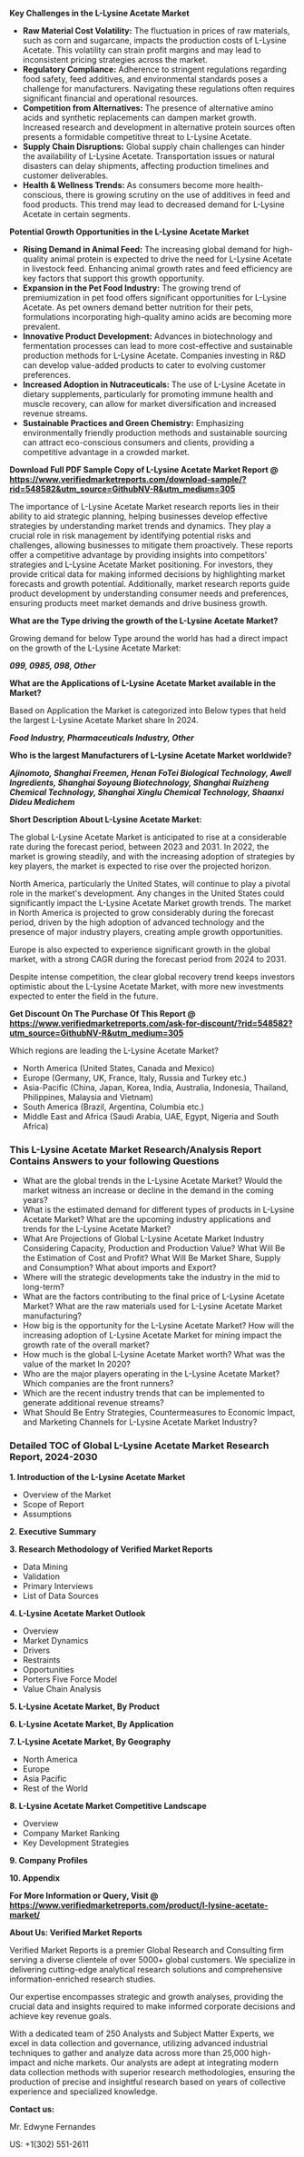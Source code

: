 <p class=""><p><strong>Key Challenges in the L-Lysine Acetate Market</strong></p><ul>    <li><strong>Raw Material Cost Volatility:</strong> The fluctuation in prices of raw materials, such as corn and sugarcane, impacts the production costs of L-Lysine Acetate. This volatility can strain profit margins and may lead to inconsistent pricing strategies across the market.</li>    <li><strong>Regulatory Compliance:</strong> Adherence to stringent regulations regarding food safety, feed additives, and environmental standards poses a challenge for manufacturers. Navigating these regulations often requires significant financial and operational resources.</li>    <li><strong>Competition from Alternatives:</strong> The presence of alternative amino acids and synthetic replacements can dampen market growth. Increased research and development in alternative protein sources often presents a formidable competitive threat to L-Lysine Acetate.</li>    <li><strong>Supply Chain Disruptions:</strong> Global supply chain challenges can hinder the availability of L-Lysine Acetate. Transportation issues or natural disasters can delay shipments, affecting production timelines and customer deliverables.</li>    <li><strong>Health & Wellness Trends:</strong> As consumers become more health-conscious, there is growing scrutiny on the use of additives in feed and food products. This trend may lead to decreased demand for L-Lysine Acetate in certain segments.</li></ul><p><strong>Potential Growth Opportunities in the L-Lysine Acetate Market</strong></p><ul>    <li><strong>Rising Demand in Animal Feed:</strong> The increasing global demand for high-quality animal protein is expected to drive the need for L-Lysine Acetate in livestock feed. Enhancing animal growth rates and feed efficiency are key factors that support this growth opportunity.</li>    <li><strong>Expansion in the Pet Food Industry:</strong> The growing trend of premiumization in pet food offers significant opportunities for L-Lysine Acetate. As pet owners demand better nutrition for their pets, formulations incorporating high-quality amino acids are becoming more prevalent.</li>    <li><strong>Innovative Product Development:</strong> Advances in biotechnology and fermentation processes can lead to more cost-effective and sustainable production methods for L-Lysine Acetate. Companies investing in R&D can develop value-added products to cater to evolving customer preferences.</li>    <li><strong>Increased Adoption in Nutraceuticals:</strong> The use of L-Lysine Acetate in dietary supplements, particularly for promoting immune health and muscle recovery, can allow for market diversification and increased revenue streams.</li>    <li><strong>Sustainable Practices and Green Chemistry:</strong> Emphasizing environmentally friendly production methods and sustainable sourcing can attract eco-conscious consumers and clients, providing a competitive advantage in a crowded market.</li></ul></p><p class=""><strong>Download Full PDF Sample Copy of L-Lysine Acetate Market Report @ <a href="https://www.verifiedmarketreports.com/download-sample/?rid=548582&utm_source=GithubNV-R&utm_medium=305" target="_blank">https://www.verifiedmarketreports.com/download-sample/?rid=548582&utm_source=GithubNV-R&utm_medium=305</a></strong></p><p>The importance of&nbsp;L-Lysine Acetate Market research reports lies in their ability to aid strategic planning, helping businesses develop effective strategies by understanding market trends and dynamics. They play a crucial role in risk management by identifying potential risks and challenges, allowing businesses to mitigate them proactively. These reports offer a competitive advantage by providing insights into competitors' strategies and L-Lysine Acetate Market positioning. For investors, they provide critical data for making informed decisions by highlighting market forecasts and growth potential. Additionally, market research reports guide product development by understanding consumer needs and preferences, ensuring products meet market demands and drive business growth.</p><p><strong>What are the&nbsp;Type driving the growth of the L-Lysine Acetate Market?</strong></p><p id="" class="">Growing demand for below Type around the world has had a direct impact on the growth of the L-Lysine Acetate Market:</p><p class=""><em><strong>099, 0985, 098, Other</strong></em></p><p class=""><strong>What are the&nbsp;Applications&nbsp;of L-Lysine Acetate Market available in the Market?</strong></p><p id="" class="">Based on Application the Market is categorized into Below types that held the largest L-Lysine Acetate Market share In 2024.</p><p class=""><em><strong>Food Industry, Pharmaceuticals Industry, Other</strong></em></p><p class=""><strong>Who is the largest Manufacturers of L-Lysine Acetate Market worldwide?</strong></p><p><em><strong>Ajinomoto, Shanghai Freemen, Henan FoTei Biological Technology, Awell Ingredients, Shanghai Soyoung Biotechnology, Shanghai Ruizheng Chemical Technology, Shanghai Xinglu Chemical Technology, Shaanxi Dideu Medichem</strong></em></p><p id="" class=""><strong>Short Description About L-Lysine Acetate Market:</strong></p><p>The global L-Lysine Acetate Market is anticipated to rise at a considerable rate during the forecast period, between 2023 and 2031. In 2022, the market is growing steadily, and with the increasing adoption of strategies by key players, the market is expected to rise over the projected horizon.</p><p>North America, particularly the United States, will continue to play a pivotal role in the market's development. Any changes in the United States could significantly impact the L-Lysine Acetate Market growth trends. The market in North America is projected to grow considerably during the forecast period, driven by the high adoption of advanced technology and the presence of major industry players, creating ample growth opportunities.</p><p>Europe is also expected to experience significant growth in the global market, with a strong CAGR during the forecast period from 2024 to 2031.</p><p>Despite intense competition, the clear global recovery trend keeps investors optimistic about the L-Lysine Acetate Market, with more new investments expected to enter the field in the future.</p><p id="" class=""><strong>Get Discount On The Purchase Of This Report @ <a href="https://www.verifiedmarketreports.com/ask-for-discount/?rid=548582?utm_source=GithubNV-R&utm_medium=305" target="_blank">https://www.verifiedmarketreports.com/ask-for-discount/?rid=548582?utm_source=GithubNV-R&utm_medium=305</a></strong></p><p class="">Which regions are leading the L-Lysine Acetate Market?</p><ul><li>North America (United States, Canada and Mexico)</li><li>Europe (Germany, UK, France, Italy, Russia and Turkey etc.)</li><li>Asia-Pacific (China, Japan, Korea, India, Australia, Indonesia, Thailand, Philippines, Malaysia and Vietnam)</li><li>South America (Brazil, Argentina, Columbia etc.)</li><li>Middle East and Africa (Saudi Arabia, UAE, Egypt, Nigeria and South Africa)</li></ul><h3 id="" class="">This L-Lysine Acetate Market Research/Analysis Report Contains Answers to your following Questions</h3><ul><li>What are the global trends in the L-Lysine Acetate Market? Would the market witness an increase or decline in the demand in the coming years?</li><li>What is the estimated demand for different types of products in L-Lysine Acetate Market? What are the upcoming industry applications and trends for the L-Lysine Acetate Market?</li><li>What Are Projections of Global L-Lysine Acetate Market Industry Considering Capacity, Production and Production Value? What Will Be the Estimation of Cost and Profit? What Will Be Market Share, Supply and Consumption? What about imports and Export?</li><li>Where will the strategic developments take the industry in the mid to long-term?</li><li>What are the factors contributing to the final price of L-Lysine Acetate Market? What are the raw materials used for L-Lysine Acetate Market manufacturing?</li><li>How big is the opportunity for the L-Lysine Acetate Market? How will the increasing adoption of L-Lysine Acetate Market for mining impact the growth rate of the overall market?</li><li>How much is the global L-Lysine Acetate Market worth? What was the value of the market In 2020?</li><li>Who are the major players operating in the L-Lysine Acetate Market? Which companies are the front runners?</li><li>Which are the recent industry trends that can be implemented to generate additional revenue streams?</li><li>What Should Be Entry Strategies, Countermeasures to Economic Impact, and Marketing Channels for L-Lysine Acetate Market Industry?</li></ul><h3 id="" class="">Detailed TOC of Global L-Lysine Acetate Market Research Report, 2024-2030</h3><p id="" class=""><strong>1. Introduction of the L-Lysine Acetate Market</strong></p><ul><li>Overview of the Market</li><li>Scope of Report</li><li>Assumptions</li></ul><p id="" class=""><strong>2. Executive Summary</strong></p><p id="" class=""><strong>3. Research Methodology of Verified Market Reports</strong></p><ul><li>Data Mining</li><li>Validation</li><li>Primary Interviews</li><li>List of Data Sources</li></ul><p id="" class=""><strong>4. L-Lysine Acetate Market Outlook</strong></p><ul><li>Overview</li><li>Market Dynamics</li><li>Drivers</li><li>Restraints</li><li>Opportunities</li><li>Porters Five Force Model</li><li>Value Chain Analysis</li></ul><p id="" class=""><strong>5. L-Lysine Acetate Market, By Product</strong></p><p id="" class=""><strong>6. L-Lysine Acetate Market, By Application</strong></p><p id="" class=""><strong>7. L-Lysine Acetate Market, By Geography</strong></p><ul><li>North America</li><li>Europe</li><li>Asia Pacific</li><li>Rest of the World</li></ul><p id="" class=""><strong>8. L-Lysine Acetate Market Competitive Landscape</strong></p><ul><li>Overview</li><li>Company Market Ranking</li><li>Key Development Strategies</li></ul><p id="" class=""><strong>9. Company Profiles</strong></p><p id="" class=""><strong>10. Appendix</strong></p><p id="" class=""><strong>For More Information or Query, Visit @ <a href="https://www.verifiedmarketreports.com/product/l-lysine-acetate-market/" target="_blank">https://www.verifiedmarketreports.com/product/l-lysine-acetate-market/</a></strong></p><p id="" class=""><strong>About Us: Verified Market Reports</strong></p><p id="" class="">Verified Market Reports is a premier Global Research and Consulting firm serving a diverse clientele of over 5000+ global customers. We specialize in delivering cutting-edge analytical research solutions and comprehensive information-enriched research studies.</p><p id="" class="">Our expertise encompasses strategic and growth analyses, providing the crucial data and insights required to make informed corporate decisions and achieve key revenue goals.</p><p id="" class="">With a dedicated team of 250 Analysts and Subject Matter Experts, we excel in data collection and governance, utilizing advanced industrial techniques to gather and analyze data across more than 25,000 high-impact and niche markets. Our analysts are adept at integrating modern data collection methods with superior research methodologies, ensuring the production of precise and insightful research based on years of collective experience and specialized knowledge.</p><p id="" class=""><strong>Contact us:</strong></p><p id="" class="">Mr. Edwyne Fernandes</p><p id="" class="">US: +1(302) 551-2611</p>